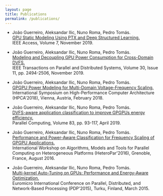 ```yaml
---
layout: page
title: Publications
permalink: /publications/
---
```


* João Guerreiro, Aleksandar Ilic, Nuno Roma, Pedro Tomás.  
 [GPU Static Modeling Using PTX and Deep Structured Learning.](https://ieeexplore.ieee.org/document/8890640)  
 IEEE Access, Volume 7, November 2019.

* João Guerreiro, Aleksandar Ilic, Nuno Roma, Pedro Tomás.  
 [Modeling and Decoupling GPU Power Consumption for Cross-Domain DVFS.](https://ieeexplore.ieee.org/document/8716300)  
 IEEE Transactions on Parallel and Distributed Systems, Volume 30, Issue 11, pp. 2494-2506, November 2019.

* João Guerreiro, Aleksandar Ilic, Nuno Roma, Pedro Tomás.  
[GPGPU Power Modeling for Multi-Domain Voltage-Frequency Scaling.](https://ieeexplore.ieee.org/document/8327055)  
International Symposium on High-Performance Computer Architecture (HPCA'2018), Vienna, Austria, February 2018.

* João Guerreiro, Aleksandar Ilic, Nuno Roma, Pedro Tomás.  
 [DVFS-aware application classification to improve GPGPUs energy efficiency.](https://www.sciencedirect.com/science/article/pii/S0167819118300243)  
Parallel Computing,  Volume 83, pp. 93-117, April 2019.

* João Guerreiro, Aleksandar Ilic, Nuno Roma, Pedro Tomás.  
[Performance and Power-Aware Classification for Frequency Scaling of GPGPU Applications.](https://link.springer.com/chapter/10.1007/978-3-319-58943-5_11)  
International Workshop on Algorithms, Models and Tools for Parallel Computing on Heterogeneous Platforms (HeteroPar'2016), Grenoble, France, August 2016. 

* João Guerreiro, Aleksandar Ilic, Nuno Roma, Pedro Tomás.  
 [Multi-kernel Auto-Tuning on GPUs: Performance and Energy-Aware Optimization.](https://ieeexplore.ieee.org/abstract/document/7092758/1)  
 Euromicro International Conference on Parallel, Distributed, and Network-Based Processing (PDP'2015), Turku, Finland, March 2015. 